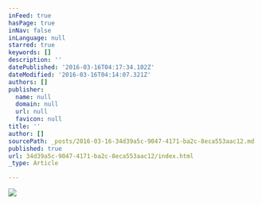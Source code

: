 ```yaml
---
inFeed: true
hasPage: true
inNav: false
inLanguage: null
starred: true
keywords: []
description: ''
datePublished: '2016-03-16T04:17:34.102Z'
dateModified: '2016-03-16T04:14:07.321Z'
authors: []
publisher:
  name: null
  domain: null
  url: null
  favicon: null
title: ''
author: []
sourcePath: _posts/2016-03-16-34d39a5c-9047-4171-ba2c-8eca553aac12.md
published: true
url: 34d39a5c-9047-4171-ba2c-8eca553aac12/index.html
_type: Article

---
```

![](https://the-grid-user-content.s3-us-west-2.amazonaws.com/4080a2f1-01b3-4d96-a250-82e0df91723b.jpg)